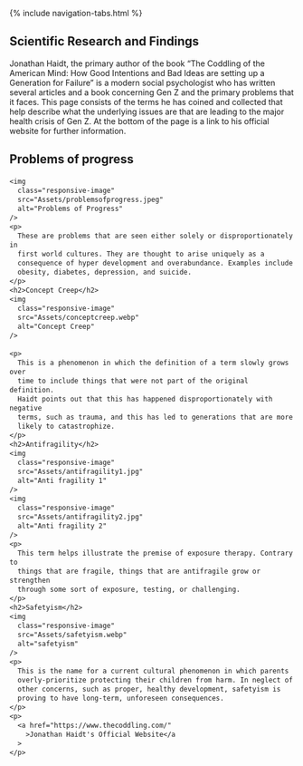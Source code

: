 <link rel="stylesheet" type="text/css" href="styles.css">

{% include navigation-tabs.html %} <!-- Include the shared navigation tabs -->

<body>
  <section class="default-text-format">
    <h2>Scientific Research and Findings</h2>
    <p>
      Jonathan Haidt, the primary author of the book “The Coddling of the
      American Mind: How Good Intentions and Bad Ideas are setting up a
      Generation for Failure” is a modern social psychologist who has written
      several articles and a book concerning Gen Z and the primary problems
      that it faces. This page consists of the terms he has coined and
      collected that help describe what the underlying issues are that are
      leading to the major health crisis of Gen Z. At the bottom of the page
      is a link to his official website for further information.
    </p>
    <h2>Problems of progress</h2>

    <img
      class="responsive-image"
      src="Assets/problemsofprogress.jpeg"
      alt="Problems of Progress"
    />
    <p>
      These are problems that are seen either solely or disproportionately in
      first world cultures. They are thought to arise uniquely as a
      consequence of hyper development and overabundance. Examples include
      obesity, diabetes, depression, and suicide.
    </p>
    <h2>Concept Creep</h2>
    <img
      class="responsive-image"
      src="Assets/conceptcreep.webp"
      alt="Concept Creep"
    />

    <p>
      This is a phenomenon in which the definition of a term slowly grows over
      time to include things that were not part of the original definition.
      Haidt points out that this has happened disproportionately with negative
      terms, such as trauma, and this has led to generations that are more
      likely to catastrophize.
    </p>
    <h2>Antifragility</h2>
    <img
      class="responsive-image"
      src="Assets/antifragility1.jpg"
      alt="Anti fragility 1"
    />
    <img
      class="responsive-image"
      src="Assets/antifragility2.jpg"
      alt="Anti fragility 2"
    />
    <p>
      This term helps illustrate the premise of exposure therapy. Contrary to
      things that are fragile, things that are antifragile grow or strengthen
      through some sort of exposure, testing, or challenging.
    </p>
    <h2>Safetyism</h2>
    <img
      class="responsive-image"
      src="Assets/safetyism.webp"
      alt="safetyism"
    />
    <p>
      This is the name for a current cultural phenomenon in which parents
      overly-prioritize protecting their children from harm. In neglect of
      other concerns, such as proper, healthy development, safetyism is
      proving to have long-term, unforeseen consequences.
    </p>
    <p>
      <a href="https://www.thecoddling.com/"
        >Jonathan Haidt's Official Website</a
      >
    </p>

  </section>

</body>
